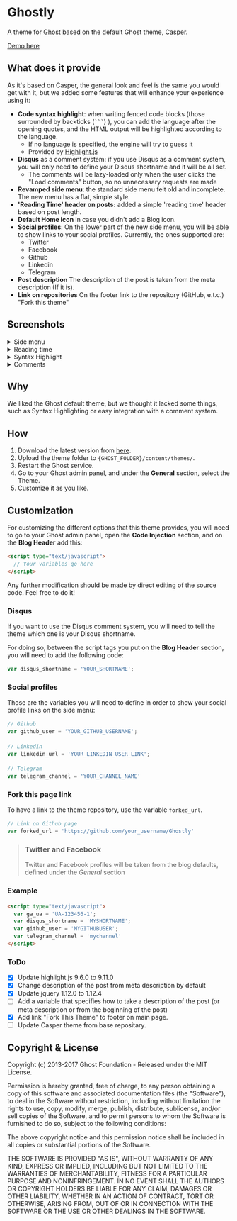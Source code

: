 # Ghostly

A theme for [Ghost](http://github.com/tryghost/ghost/) based on the default Ghost theme, [Casper](https://github.com/TryGhost/Casper).

[Demo here](https://ghostly.dexa-dev.com/)

## What does it provide

As it's based on Casper, the general look and feel is the same you would get with it, but we added some features that will enhance your experience using it:

* **Code syntax highlight**: when writing fenced code blocks (those surrounded by backticks (`` ``` ``) ), you can add the language after the opening quotes, and the HTML output will be highlighted according to the language.
  * If no language is specified, the engine will try to guess it
  * Provided by [Highlight.js](https://highlightjs.org/)
* **Disqus** as a comment system: if you use Disqus as a comment system, you will only need to define your Disqus shortname and it will be all set.
  * The comments will be lazy-loaded only when the user clicks the "Load comments" button, so no unnecessary requests are made
* **Revamped side menu**: the standard side menu felt old and incomplete. The new menu has a flat, simple style.
* **'Reading Time' header on posts:** added a simple 'reading time' header based on post length.
* **Default Home icon** in case you didn't add a Blog icon.
* **Social profiles**: On the lower part of the new side menu, you will be able to show links to your social profiles. Currently, the ones supported are:
  * Twitter
  * Facebook
  * Github
  * Linkedin
  * Telegram
* **Post description** The description of the post is taken from the meta description (If it is).
* **Link on repositories** On the footer link to the repository (GitHub, e.t.c.) "Fork this theme"

## Screenshots

<details>
<summary>Side menu</summary>

![Side Menu](assets/screenshots/side_menu_screen.png?raw=true "Side menu")

</details>
<details>
<summary>Reading time</summary>

![Reading time](assets/screenshots/read_time_screen.png?raw=true "Reading time")

</details>
<details>
<summary>Syntax Highlight</summary>

![Syntax Highlight](assets/screenshots/syntax_highlight_screen.png?raw=true "Syntax Highlight")

</details>
<details>
<summary>Comments</summary>

![Comments](assets/screenshots/comment_screen.png?raw=true "Comment")

</details>




## Why

We liked the Ghost default theme, but we thought it lacked some things, such as Syntax Highlighting or easy integration with a comment system.

## How

1. Download the latest version from [here](https://github.com/Arasthel/Ghostly/archive/master.zip).
1. Upload the theme folder to `{GHOST_FOLDER}/content/themes/`.
1. Restart the Ghost service.
1. Go to your Ghost admin panel, and under the **General** section, select the Theme.
1. Customize it as you like.

## Customization

For customizing the different options that this theme provides, you will need to go to your Ghost admin panel, open the **Code Injection** section, and on the **Blog Header** add this:

```html
<script type="text/javascript">
  // Your variables go here
</script>
```

Any further modification should be made by direct editing of the source code. Feel free to do it!

### Disqus

If you want to use the Disqus comment system, you will need to tell the theme which one is your Disqus shortname.

For doing so, between the script tags you put on the **Blog Header** section, you will need to add the following code:

```javascript
var disqus_shortname = 'YOUR_SHORTNAME';
```

### Social profiles

Those are the variables you will need to define in order to show your social profile links on the side menu:

```javascript
// Github
var github_user = 'YOUR_GITHUB_USERNAME';

// Linkedin
var linkedin_url = 'YOUR_LINKEDIN_USER_LINK';

// Telegram
var telegram_channel = 'YOUR_CHANNEL_NAME'
```

### Fork this page link

To have a link to the theme repository, use the variable `forked_url`.

```javascript
// Link on Github page
var forked_url = 'https://github.com/your_username/Ghostly'
```

> ### Twitter and Facebook
> Twitter and Facebook profiles will be taken from the blog defaults, defined under the *General* section

### Example

```html
<script type="text/javascript">
  var ga_ua = 'UA-123456-1';
  var disqus_shortname = 'MYSHORTNAME';
  var github_user = 'MYGITHUBUSER';
  var telegram_channel = 'mychannel'
</script>
```

### ToDo

- [x] Update highlight.js 9.6.0 to 9.11.0
- [x] Change description of the post from meta description by default
- [x] Update jquery 1.12.0 to 1.12.4
- [ ] Add a variable that specifies how to take a description of the post (or meta description or from the beginning of the post)
- [x] Add link "Fork This Theme" to footer on main page.
- [ ] Update Casper theme from base repositary.

## Copyright & License

Copyright (c) 2013-2017 Ghost Foundation - Released under the MIT License.

Permission is hereby granted, free of charge, to any person obtaining a copy of this software and associated documentation files (the "Software"), to deal in the Software without restriction, including without limitation the rights to use, copy, modify, merge, publish, distribute, sublicense, and/or sell copies of the Software, and to permit persons to whom the Software is furnished to do so, subject to the following conditions:

The above copyright notice and this permission notice shall be included in all copies or substantial portions of the Software.

THE SOFTWARE IS PROVIDED "AS IS", WITHOUT WARRANTY OF ANY KIND, EXPRESS OR IMPLIED, INCLUDING BUT NOT LIMITED TO THE WARRANTIES OF MERCHANTABILITY, FITNESS FOR A PARTICULAR PURPOSE AND
NONINFRINGEMENT. IN NO EVENT SHALL THE AUTHORS OR COPYRIGHT HOLDERS BE LIABLE FOR ANY CLAIM, DAMAGES OR OTHER LIABILITY, WHETHER IN AN ACTION OF CONTRACT, TORT OR OTHERWISE, ARISING FROM, OUT OF OR IN CONNECTION WITH THE SOFTWARE OR THE USE OR OTHER DEALINGS IN THE SOFTWARE.

